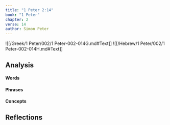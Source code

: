```yaml
---
title: "1 Peter 2:14"
book: "1 Peter"
chapter: 2
verse: 14
author: Simon Peter
---
```

![[/Greek/1 Peter/002/1 Peter-002-014G.md#Text]]
![[/Hebrew/1 Peter/002/1 Peter-002-014H.md#Text]]

## Analysis

#### Words

#### Phrases

#### Concepts

## Reflections
